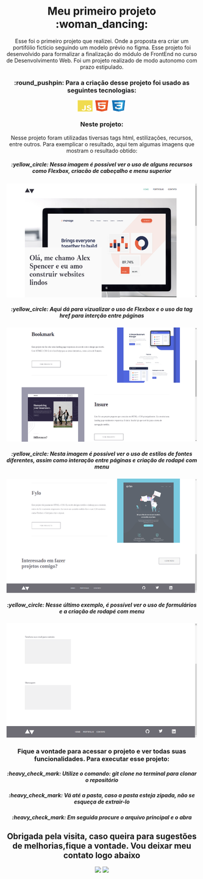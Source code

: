 
<div align="center">
<h1>Meu primeiro projeto :woman_dancing:</h1>
</div>

<div align="center">
<p>
  Esse foi o primeiro projeto que realizei. Onde a proposta era criar um portifólio fictício seguindo um modelo prévio no figma. Esse projeto foi desenvolvido para formalizar a finalização do módulo de FrontEnd no curso de Desenvolvimento Web. Foi um projeto realizado de modo autonomo com prazo estipulado. 
</p>
</div>

<div align="center" valign="top"> 
  <h3>:round_pushpin: Para a criação desse projeto foi usado as seguintes tecnologias:</h3>
  <img align="center" alt="Js" height="30" width="40" src="https://raw.githubusercontent.com/devicons/devicon/master/icons/javascript/javascript-plain.svg">
 <img align="center" alt="HTML" height="30" width="40" src="https://raw.githubusercontent.com/devicons/devicon/master/icons/html5/html5-original.svg">
  <img align="center" alt="CSS" height="30" width="40" src="https://raw.githubusercontent.com/devicons/devicon/master/icons/css3/css3-original.svg">
</div>

<div align="center">
  <h3>Neste projeto:</h3>
  <p>Nesse projeto foram utilizadas tiversas tags html, estilizações, recursos, entre outros. Para exemplicar o resultado, aqui tem algumas imagens que mostram o resultado obtido: </p>

  <h5>	:yellow_circle: Nessa imagem é possível ver o uso de alguns recursos como Flexbox, criacão de cabeçalho e menu superior</h5>
  <img alt="print da tela do projeto exemplificando como é o prejeto" height="300" width=
"500"
  src="./ImagensPrint/ImagemPortifolio.png">

  <h5>	:yellow_circle: Aqui dá para vizualizar o uso de Flexbox e o uso da tag href para interção entre páginas</h5>
<img alt="print da tela do projeto exemplificando como é o prejeto" height="300" width=
"500"
    src="./ImagensPrint/ImagemProjetos.png">
    
  <h5>	:yellow_circle: Nesta imagem é possível ver o uso de estilos de fontes diferentes, assim como interação entre páginas e criação de rodapé com menu</h5>
<img alt="print da tela do projeto exemplificando como é o prejeto" height="300" width=
"500"
    src="./ImagensPrint/ImagemRodape.png">

  <h5>	:yellow_circle: Nesse último exemplo, é possível ver o uso de formulários e a criação de rodapé com menu</h5>
<img alt="print da tela do projeto exemplificando como é o prejeto" height="300" width=
"500"
    src="./ImagensPrint/ImagemContatos.png">

<div align="center">
<h3>Fique a vontade para acessar o projeto e ver todas suas funcionalidades. Para executar esse projeto:</h3>
  
 <h5>:heavy_check_mark: Utilize o comando: <i>git clone</i> no terminal para clonar o repositório</h5>
 <h5>:heavy_check_mark: Vá até a pasta, caso a pasta esteja zipada, não se esqueça de extrair-lo</h5>
 <h5>:heavy_check_mark: Em seguida procure o arquivo principal e o abra</h5>
  
</div>

<div>
  <h2>Obrigada pela visita, caso queira para sugestões de melhorias,fique a vontade. Vou deixar meu contato logo abaixo</h2>
</div>
<div align="center">
  <a href="https://www.linkedin.com/in/jamile-moreira/" target="_blank"><img src="https://img.shields.io/badge/-LinkedIn-%230077B5?style=for-the-badge&logo=linkedin&logoColor=white" target="_blank"></a> 
  <a href="mailto:jamile.moreira2310@gmail.com"><img src="https://img.shields.io/badge/-Gmail-%23333?style=for-the-badge&logo=gmail&logoColor=white" target="_blank"></a>
 </div>
</div>




  
